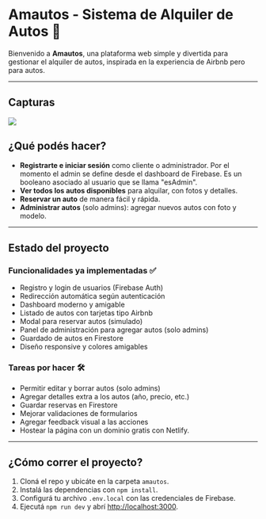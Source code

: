 # Amautos - Sistema de Alquiler de Autos 🚗

Bienvenido a **Amautos**, una plataforma web simple y divertida para gestionar el alquiler de autos, inspirada en la experiencia de Airbnb pero para autos.

---

## Capturas
<img src="https://imgur.com/a/PDoXFsh"/>

## ¿Qué podés hacer?

- **Registrarte e iniciar sesión** como cliente o administrador. Por el momento el admin se define desde el dashboard de Firebase. Es un booleano asociado al usuario que se llama "esAdmin".
- **Ver todos los autos disponibles** para alquilar, con fotos y detalles.
- **Reservar un auto** de manera fácil y rápida.
- **Administrar autos** (solo admins): agregar nuevos autos con foto y modelo.

---

## Estado del proyecto

### Funcionalidades ya implementadas ✅
- Registro y login de usuarios (Firebase Auth)
- Redirección automática según autenticación
- Dashboard moderno y amigable
- Listado de autos con tarjetas tipo Airbnb
- Modal para reservar autos (simulado)
- Panel de administración para agregar autos (solo admins)
- Guardado de autos en Firestore
- Diseño responsive y colores amigables

### Tareas por hacer 🛠️
- Permitir editar y borrar autos (solo admins)
- Agregar detalles extra a los autos (año, precio, etc.)
- Guardar reservas en Firestore
- Mejorar validaciones de formularios
- Agregar feedback visual a las acciones
- Hostear la página con un dominio gratis con Netlify.

---

## ¿Cómo correr el proyecto?

1. Cloná el repo y ubicáte en la carpeta `amautos`.
2. Instalá las dependencias con `npm install`.
3. Configurá tu archivo `.env.local` con las credenciales de Firebase.
4. Ejecutá `npm run dev` y abrí [http://localhost:3000](http://localhost:3000).
